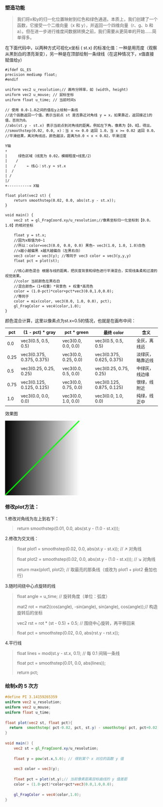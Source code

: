 ### 塑造功能

>我们将x和y的归一化位置映射到红色和绿色通道。本质上，我们创建了一个函数，它接受一个二维向量（x 和 y），并返回一个四维向量（r、g、b 和 a）。但在进一步进行维度间数据转换之前，我们需要从更简单的开始……简单得多。

在下面代码中，以两种方式可视化x坐标 ( st.x) 的标准化值：一种是用亮度（观察从黑到白的漂亮渐变），另一种是在顶部绘制一条绿线（在这种情况下，x值直接赋值给y）

```绘制对角线
#ifdef GL_ES
precision mediump float; 
#endif

uniform vec2 u_resolution;// 画布分辨率，如 (width, height)
uniform vec2 u_mouse; // 鼠标坐标
uniform float u_time; // 当前时间s

// 使用 0.0-1.0之间的值在y上绘制一条线
//这个函数返回一个值，表示当前点 st 是否靠近对角线 y = x，如果靠近，返回接近1的值，否则为0。
//abs(st.y - st.x) 表示当前点到对角线的距离。例如左下角，像素为【0，0】，得出，
//smoothstep(0.02, 0.0, x)：当 x <= 0.0 返回 1.0，当 x >= 0.02 返回 0.0，
//平滑结果，离对角线远，颜色越淡，距离为0.0 < x < 0.02，平滑过度

Y轴
↑
|     绿色区域（线宽为 0.02，模糊程度+线宽/2）
|    /
|   /     ← 线心：st.y ≈ st.x
|  /
| /
|/
+----------→ X轴

float plot(vec2 st) {    
    return smoothstep(0.02, 0.0, abs(st.y - st.x));
}

void main() {
	vec2 st = gl_FragCoord.xy/u_resolution;//像素坐标归一化坐标到【0.0，1.0】的相对坐标 

    float y = st.x;
    //因为x取值为0~1
    //所以：color=vec3(0.0, 0.0, 0.0) 黑色~ vec3(1.0, 1.0, 1.0)白色
    //x越小越偏黑 x越大越偏白（左黑右白）
    vec3 color = vec3(y); //等同于 vec3 color = vec3(y,y,y)
    float pct = plot(st);

    //核心颜色混合 根据与线的距离，把灰度背景和绿色进行平滑混合，实现线条柔和过渡的视觉效果。
    //color 当前颜色左黑右白
    //混合颜色=（1+权重）*背景色 + 权重*高亮色
    color = (1.0-pct)*color+pct*vec3(0.0,1.0,0.0);
    //等同于
    color = mix(color, vec3(0.0, 1.0, 0.0), pct);
	gl_FragColor = vec4(color,1.0);
}

```

颜色混合计算，这里以像素点为st.x=0.5的情况，也就是在画布中间：

| pct   | (1 - pct) * gray        | pct * green           | 最终 color                     | 含义                      |
|-------|-------------------------|------------------------|----------------------------------|---------------------------|
| 0.0   | vec3(0.5, 0.5, 0.5)     | vec3(0.0, 0.0, 0.0)    | vec3(0.5, 0.5, 0.5)              | 全灰，离线远              |
| 0.25  | vec3(0.375, 0.375, 0.375) | vec3(0.0, 0.25, 0.0)   | vec3(0.375, 0.625, 0.375)        | 淡绿灰，略靠近线          |
| 0.5   | vec3(0.25, 0.25, 0.25)  | vec3(0.0, 0.5, 0.0)    | vec3(0.25, 0.75, 0.25)           | 中绿灰，线边缘            |
| 0.75  | vec3(0.125, 0.125, 0.125) | vec3(0.0, 0.75, 0.0)   | vec3(0.125, 0.875, 0.125)        | 很绿，线附近              |
| 1.0   | vec3(0.0, 0.0, 0.0)     | vec3(0.0, 1.0, 0.0)    | vec3(0.0, 1.0, 0.0)              | 纯绿，线正中              |




效果图

![图片描述](./img/2.png)


### 修改plot方法：

1.修改对角线为左上到右下：
>return smoothstep(0.01, 0.0, abs(st.y - (1.0 - st.x)));

2.修改为交叉线：
>float plot1 = smoothstep(0.02, 0.0, abs(st.y - st.x));              // ↗ 对角线
> 
>float plot2 = smoothstep(0.02, 0.0, abs(st.y - (1.0 - st.x)));      // ↘ 对角线
> 
>return max(plot1, plot2); // 取最亮的那条线（或改为 plot1 + plot2 叠加也行）


3.随时间绕中心点旋转的线
>float angle = u_time; // 旋转角度（单位：弧度）
> 
>mat2 rot = mat2(cos(angle), -sin(angle), sin(angle),  cos(angle));// 构造旋转后的坐标
> 
>vec2 rst = rot * (st - 0.5) + 0.5; // 围绕中心旋转，再平移回来
> 
>float pct = smoothstep(0.02, 0.0, abs(rst.y - rst.x));
> 

4.平行线
>float lines = mod(st.y - st.x, 0.1); // 每 0.1 间隔一条线
> 
>float pct = smoothstep(0.01, 0.0, abs(lines));
> 
>return pct;
> 
> 

### 绘制x的 5 次方


```glsl
#define PI 3.14159265359
uniform vec2 u_resolution;
uniform vec2 u_mouse;
uniform float u_time;

float plot(vec2 st, float pct){
  return  smoothstep( pct-0.02, pct, st.y) - smoothstep( pct, pct+0.02, st.y);
}

void main() {
    vec2 st = gl_FragCoord.xy/u_resolution;

    float y = pow(st.x,5.0); // 得到某个 x 对应的函数 y 值

    vec3 color = vec3(y);

    float pct = plot(st,y);// 当前像素距离目标曲线的 y 值差距
    color = (1.0-pct)*color+pct*vec3(0.0,1.0,0.0);

    gl_FragColor = vec4(color,1.0);
}
```